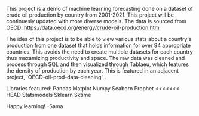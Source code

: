 This project is a demo of machine learning forecasting done on a dataset of crude oil production by country from 2001-2021. This project will be continuesly updated with more diverse models. The data is sourced from OECD:
https://data.oecd.org/energy/crude-oil-production.htm

The idea of this project is to be able to view various stats about a country's production from one dataset that holds information for over 94 appropriate countries. This avoids the need to create multiple datasets for each country thus maxamizing productivity and space. The raw data was cleaned and process through SQL and then visualized through Tablaeu, which features the density of production by each year. This is featured in an adjacent project, 'OECD-oil-prod-data-cleaning' . 

Libraries featured:
Pandas
Matplot
Numpy
Seaborn
Prophet
<<<<<<< HEAD
Statsmodels
Sklearn
Sktime


Happy learning!
-Sama
